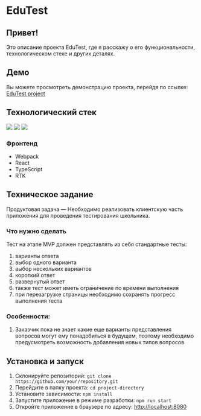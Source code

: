 # EduTest

## Привет!

Это описание проекта EduTest, где я расскажу о его функциональности, технологическом стеке и других деталях.

## Демо

Вы можете просмотреть демонстрацию проекта, перейдя по ссылке: [EduTest project](https://edu-test-livid.vercel.app/)

## Технологический стек

<img src="https://img.shields.io/badge/Webpack-464a51?style=for-the-badge&logo=webpack&logoColor=8DD6F9"/> <img src="https://img.shields.io/badge/React-464a51?style=for-the-badge&logo=react&logoColor=8DD6F9"/> <img src="https://img.shields.io/badge/Typescript-464a51?style=for-the-badge&logo=typescript&logoColor=8DD6F9"/>

### Фронтенд

- Webpack
- React
- TypeScript
- RTK

## Техническое задание

Продуктовая задача — Необходимо реализовать клиентскую часть приложения для проведения тестирования школьника.

### Что нужно сделать

Тест на этапе MVP должен представлять из себя стандартные тесты:

1. варианты ответа
2. выбор одного варианта
3. выбор нескольких вариантов
4. короткий ответ
5. развернутый ответ
6. также тест может иметь ограничение по времени выполнения
7. при перезагрузке страницы необходимо сохранять прогресс выполнения теста

### Особенности:

1. Заказчик пока не знает какие еще варианты представления вопросов могут ему понадобиться в будущем, поэтому необходимо предусмотреть возможность добавления новых типов вопросов

## Установка и запуск

1. Склонируйте репозиторий: `git clone https://github.com/your/repository.git`
2. Перейдите в папку проекта: `cd project-directory`
3. Установите зависимости: `npm install`
4. Запустите приложение в режиме разработки: `npm run start`
5. Откройте приложение в браузере по адресу: [http://localhost:8080](http://localhost:8080)
